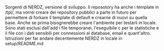Sorgenti di NERDZ, versione di sviluppo.
Il reposotory ha anche i template in /tpl/, ma vorrei creare dei repository pubblici a parte in futuro per permettere di forkare il template di default e crearne di nuovi su quella base.
Anche se prima bisognerebbe creare l'ambiente per testarli in locale.
Sono stati esclusi dall'add i file temporanei, l'eseguibile c per le statistiche e il file con i dati sensibili per connessioni al database, email e quant'altro.
Istruzioni per far andare decentemente NERDZ in locale in setup/README.md

